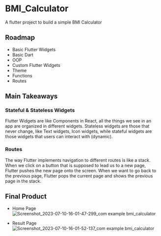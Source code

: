 # BMI_Calculator
A flutter project to build a simple BMI Calculator

## Roadmap

- Basic Flutter Widgets
- Basic Dart
- OOP
- Custom Flutter Widgets
- Theme
- Functions
- Routes

## Main Takeaways

### Stateful & Stateless Widgets
Flutter Widgets are like Components in React, all the things we see in an app are organized in different widgets.  Stateless widgets are those that never change, like Text widgets, Icon widgets, while stateful widgets are those widgets that users can interact with (dynamic).

### Routes

The way Flutter implements navigation to different routes is like a stack. When we click on a button that is supposed to lead us to a new page, Flutter pushes the new page onto the screen. When we want to go back to the previous page, Flutter pops the current page and shows the previous page in the stack.
  
## Final Product

- Home Page
  ![Screenshot_2023-07-10-16-01-47-299_com example bmi_calculator](https://github.com/Shawnxy97/BMI_Calculator/assets/76017091/f87c2f47-49f4-4fe4-9251-a9a3ca7ba669)

- Result Page
  ![Screenshot_2023-07-10-16-01-52-137_com example bmi_calculator](https://github.com/Shawnxy97/BMI_Calculator/assets/76017091/2e034e14-f51d-4dd9-b096-cac4dcd7dbbf)


